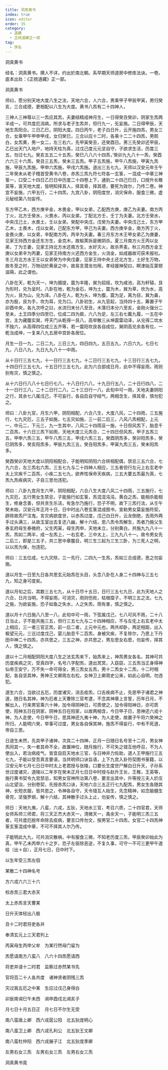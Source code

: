 ```yaml
---
title: 洞真黄书
index: true
icon: editor
order: 35
category:
  - 道藏
  - 正统道藏正一部
tag:
  - 佚名
---
```


洞真黄书  

经名：洞真黄书。撰人不详，约出於南北朝。系早期天师道房中修炼法诀。一卷。底本出处：《正统道藏》正一部。  

洞真黄书  

师曰，愿分别天地大度八生之法，天地六合，人六合，男乘甲子甲辰甲寅，男归癸亥，三合成德，更相配以八生为大度。黄书八炁有二十四神人，  

三神人三神尊以三一炁应其炁，夫妻结精成神月生，一日得癸丑癸卯，阴家生炁两半成一，可共度厄消病，所求与老子生炁并，但行九一，旡妄施。二日得甲辰，天地生炁阳合。三日乙巳，阴阳大度。四日丙午，老子白日升，云开施四炁，男女三合，女乘甲午甲申甲戌，女归癸巳，三合以应十二时，各乘十二二十四炁，男熙白，女炁黄，男一女二，左三右六，先甲寅癸丑，还癸酉日。男三先癸卯还甲辰，乙巳出天门入地户，地持天柱为真，过戊己度元元坚自守，子欲求生活，历度三五，勿过七九。癸亥五五二十五炁，癸巳八八六十四炁，’癸卯九九八十一炁，癸酉六六三十六炁，癸丑三五炁，癸未三五炁。甲子五炁施，甲午八炁施，甲寅九炁施，甲辰九炁施，甲申六炁施，甲戌六炁施。道出三五七九，天师以汉安元年壬午二年癸未从老子稽首受黄书八卷，赤炁三炁九符七符各一玄箓，一混成一中章三神箓一，口受二十四日乙巳日中历度二十四卷上下，通到二十四己巳日，口授升长稚英等，宣天地大度，皆明知择其人，择其骨，择其德，要死为效尔，乃传二卷。神宜不妄施，六甲五行，二十四炁，九宫八卦，阴阳度世，消灾保命，服食三微，虚元秘经第八勿妄传。  

东方甲乙木，西方庚辛金，木畏金，甲以女弟，乙配西方庚，庚乙为夫妻。南方丙丁火，北方壬癸水，火畏水，丙以女弟，丁配北方壬，壬丁为夫妻。北方壬癸水，中央戊己土，水畏土，壬以女弟，癸配中央戊，戊癸为夫妻。中央戊己土，东方甲乙木，土畏木，戊以女弟，己配东方甲，甲己为夫妻。西方庚辛金，南方丙丁火，金畏火庚，以女弟，辛配南方丙，丙辛为夫妻。春三月东方木王甲女弟乙为庚妻，见家王持西方金还东方生，金克木，故榆荚拆是微阴杀。夏三月南方火王丙以女弟，丁为壬妻，见家王持北方水还南方生，水好灭火，故杀荠麦。秋三月西方金王庚以女弟辛为丙妻，见家王持南方火还西方金生，火消金，如成器故可获禾报社。冬三月北方水王壬以女弟癸为中央戊妻，见家王持中央土还北方生，土好生万物，故冬至之时，万物动於黄泉之中，故易言潜龙勿用，孝经援神契曰，瞑津始互蒙顿滋萌，此之谓也。  

八卦在天，乾为天一，坤为摄提，震为丰隆，巽为招摇，坎为咸池，高为轩辕，艮为形时，兑为呈时。八卦在地，乾为金石，坤为土，震为木，巽为草，坎为水，高为火，艮为山，兑为泽。八卦在人，乾为头，坤为腹，震为足，离为目，巽为鼻，亦为股，艮为手，坎为耳，兑为口。八卦初生，从九官起，当持四十五，筹置子午卯酉中央，各九次呼之曰，水流归末分八至丑，木落归本分六至亥，金刚火强分二至未，土王四季分四至巳，位成二四为肩，六八为足，左三右七戴九履，一五在中宫，主为藏腹实巽，呼天门从乾得一艮八，高举散三从坤震雷动泽，从兑得二坎水不独六，从高得四位成三五齐等，若一震阳坎艮各自成位，巽阴高兑余各有位，一乾当成坤，一复来八九五居中宫卦各居位。  

月生一日一九，二日二九，三日三九，四日四九，五日五九，六日六九，七日七九，八日八九，九日九九八十一中雨。  

从十日行三五七九，十一日行三五七九，十二日行三五七九，十三日行三五七九，十四日行三五七九，十五日行三五七九，此为六合部成日月，此中不得妄雨，雨则别有灾，慎之慎之。  

从十六日行八八十七日行七八，十八日行六八，十九日行五八，二十日行四八，二十一日行三八，二十二日行二八，二十三日行一八，此旬中可一雨，天地夫妻阴阳之行，其余七八属戊己，不可妄行，各自启自守结气，两相含生，择其骨，慎勿犯之。  

师曰：八卦九官，月生六甲，阴阳相配，六合八生，大度八风，二十四雨，三五施行，七九灾厄，三五子如施，七五灾如施，三一前二后三，八风八炁相配，上元一，中元二，下元三，九一生其中，八风二十四雨亘一施，十日但风炁下，胎息千二百炁，十六日三炁下如雨，天地大度三元炁合，二十四日但风炁，甲子五炁三五，甲申六炁三五，甲午八炁三五，甲戌六炁三五，癸酉阴炁多，癸卯阳炁多，癸巳阴炁多，癸亥阳炁多，甲辰九炁三五，癸丑阳炁多，甲寅九炁三五，癸未阳炁多。  

癸酉癸卯天地大度以阴阳相配合，子能明知阴阳六合转相配偶，禁忌三五六合，七九六合，左三炁右六炁，三五七九与二十四神人相应，三五者但行左元上右玄老中太上灾疾千二百炁，小疾二五七九，欲养性保命天疾病，三五大要五炁最为真，七炁九炁疾病灾，子自三思勿违犯。  

师曰：八卦九宫月生六甲，阴阳相配，六合八生大度八风二十四雨，三五施行，七九灾厄，五行男女生禁忌，子能施行如玄箓，炁混混沌沌，黄白之炁，能相杀能相生，修身念善，但共贪生乐活，有急尔乃施行，恐子不明，故下三炁行法，从壬午癸未始，汉安元年正月十日，日中时出八卷玄箓混成图书，宣勑男女莫妄施符契，辟除故炁尸注鬼，言灾病欲度世，以赤炁过度，戊己白日升，云龙倒绝，去雨外两手过头满三，从故玉室出去复还八幽，解十六结，思八炁令炁解生，炁者乃施父生泰玄府母生泰微府，父生丙寅，母生丙申，天地未立，分别黄白，共施九九八十一炁，炁如二两半，成一左炁上，一右玄老，三中太上，三九九八十一。故令男女先二后三，即是三五子，共三思中章腹目，明三生三起为三生三卧，为三死人之明，以以炁为保，勿违犯。  

师曰：三五位成，七九灾除，三一先行，二四九一生炁，炁如三合成德，思之勿妄施。  

道以月生一日至九日各共思玄元始炁在头目，头念八卦在人身二十四神与三五七九，知之身可度矣。  

道以月旬之后，其数三五七九，从十日尽十五日，日行三五七九日，此为天地人之六合，日月当明，不得妄雨，可消灾，雨则伤败，枯根糜子，不明三五之法，七九之施，为欲妄施，恐子如鱼之失水，人之失炁，雨有害，慎之慎之。  

道以月十六日施八八至一八，此旬中可一雨，下弦属戊己，七八可风不雨，二十八日当止，子不能共施三五，但行三五七九与二十四神相应，不与左旡上右玄老中太上相应，三一者三官正炁，前一后二者，上元中元也，两共却卧，两足相距，出入极望元元，三讫过度戊己，婴儿胎息千二百炁，身被灾疾，不复除尔，乃思上下丹田中神二十四炁，亦共思之，三五之神，亦共思之，男左思女右思，勿妄传，择其人，慎之慎之。  

道以十二月相配阴阳大度八生之法玄炁来下，始炁来上，神炁男女各名，其神可共历度疾病之灾，受真四字，名号八字配炁，道出冥冥，入窈窈，三五炁当正身得神仙帝王安宁，万不失一命可得全，男三炁女五炁，男十二炁女十二炁，十二时相配，各自坚其神，男神王文卿周左右松，女神卫上卿周史公来，如此心自明，勿违犯。  

道生六合，当欲过五厄，历度诸灾，消去疫炁，口舌疾病不止，先思甲子诸君之神道，随日名其神，神为厄者上天曹除三官考逮，不念其神章上言誓，历年日月，不解出入，行来男官乘六十神，加令得阴神日，可质使之，加令得阳神日，亦可质使，阳神五日在阴家，阴神五日在阳家，以故两相含，今日甲子日，思神还六戎十神，为人走使，今日甲午日，思其神还九夷十神，为人走使，故置子午将六癸神之所归，人能明六癸，举事可过度，男女各自保其神，施炁不得妄行，中有不死道，帝自三思。  

日道生未然，先具甲子诸神，次具二十四神，正月一日随日名号至十二月，男女神炁同其一，失一者其命不全，故置神位，随月施行，不可失之错互他呼召，不为人使出入，若治病疫气，皆宜自启天地水三官，与日神并力佐助，道人王甲施行三五七九，子能以受吾真言要语，当共明师口诀旨语，上下九宫入卦符契图书箓籍，以汉安元年七月七日日中时太上老君授与张陵，口要长生度世尸解白日升天，子孙系世过度诸灾，道陵以二年岁在癸未正月七日日中时授与赵升王长，王稚，王英等，施行黄书契令九宫禁忌，知男女官神所治第八卷，要言出其中，升等授三夫人於庄山北望治，分别卷契，先授赤炁口诀，天地六合三五正行七九配炁，男女生各随其神，长短衣服，皆共思之，令神各自守，天令错互人始生，先念精神，如念脑髓生骨完，坚强罗纲，解十六结，其神散手过头上止，勿妄传，慎之慎之。  

师日：天地九夷，八蛮，六戎，五狄，天地水三官，考召六质，二十四官君，天师女师系师三师君，将三天正杰大赤天一，清微天一，禹余天一，子能明三炁三五者，可共度厄脱年命除去疫病，要言口传勿文，按男官二十四炁，女官二十四炁神箓玄箓混成中章，不可不择其人尔乃传。  

子能明此九九，可共消灾散祸，中有服食三微，不知老历度三炁，甲辰癸卯始此为真，甲午乙未丙申六十之岁，恐子左驱除恶逆，不复久事，可守一不可三更甲午道给（出＋自），正月七日，日中时下。  

以生年受三炁左佪  

某散二十四神名号  

方六戎六六三十六  

校赤炁三君大赤天  

太上赤炁言天曹某  

日升天体轻出八极  

丑十二时君将吏各并  

奉清玄元上三天君列上  

丙寅母生丙申父牟　为某行然母门留为  

炁愿请南方八蛮八　八六十四炁愿请西  

将吏并请十二时君　监察过赤然某书先  

官将百二十人各共度　诸神贤者阴残三炁  

灾过我五厄之中某　生应过戊己身得白  

卯辰南谒巳午未西　谒申酉戍北谒亥子  

月七日十月五日正　月七日不尔生无受  

南八蛮唐上卿　西六戎扈公阳　北五狄庞明心  

南八蛮卫上卿　西六戎孔利公　北五狄王文卿  

南八蛮杜仲阳　西六戎展子江　北五狄庞季卿  

左男右女三炁　左男右女三炁　左男右女三炁  

洞真黄书竟  
